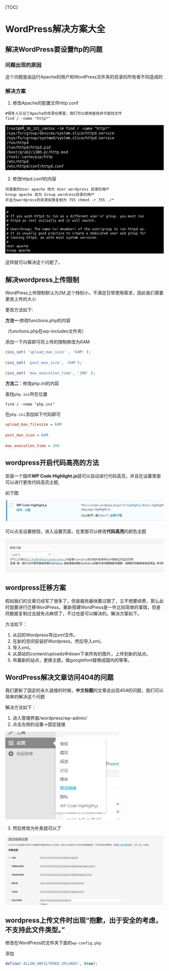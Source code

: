 [TOC]

# WordPress解决方案大全

## 解决WordPress要设置ftp的问题

### 问题出现的原因

这个问题是由运行Apache的用户和WordPress文件夹的目录的所有者不同造成的

### 解决方案

1. 修改Apache的配置文件http.conf

```shell
#很多人忘记了Apache的目录在哪里，我们可以使用查找命令查找文件
find / -name "http*"
```

![查找http结果](img/%E6%9F%A5%E6%89%BEhttp%E7%BB%93%E6%9E%9C.png)

2. 修改httpd.conf的内容

```shell
将里面的User apache 改为 User wordpress 目录的用户
Group apache 改为 Group wordress目录的用户
并且为wordpress的目录权限复制为 755 chmod -r 755 ./*
```

![httpd.conf的内容](img/httpd.conf%E7%9A%84%E5%86%85%E5%AE%B9.png)



这样就可以解决这个问题了。

## 解决wordpress上传限制

WordPress上传限制默认为2M,这个特别小，不满足日常使用需求，因此我们需要更改上传的大小

更改方法如下:

**方法一**:修改functions.php的内容

（functions.php在wp-includes文件夹）

 添加一下内容即可将上传的限制修改为64M

```php
@ini_set( 'upload_max_size' , '64M' );

@ini_set( 'post_max_size', '64M');

@ini_set( 'max_execution_time', '300' );
```



**方法二**：修改php.ini的内容

查找`php.ini`所在位置

```shell
find / -name "php.ini"
```

在`php.ini`添加如下代码即可

```ini
upload_max_filesize = 64M

post_max_size = 64M

max_execution_time = 300
```



## wordpress开启代码高亮的方法

安装一个插件**WP Code Highlight.js**就可以自动进行代码高亮，并且在设置里面可以进行更改代码高亮主题,

如下图

![代码高亮插件](img/代码高亮插件.png)

可以点击设置按钮，进入设置页面，在里面可以修改**代码高亮**的颜色主题

![代码高亮设置颜色主题](img/代码高亮设置颜色主题.png)

## wordpress迁移方案

假如我们的文章已经写了很多了，但是服务器快要过期了，又不想要续费，那么此时就要进行迁移WordPress，重新搭建WordPress是一件比较简单的事情，但是将数据复制过去就有点麻烦了，不过也是可以解决的。解决方案如下。

方法如下：

1. 从旧的Wordpress导出xml文件。
2. 在新的空间安装好Wordpress，然后导入xml。
3. 导入xml。
4. 从源站的content/uploads中down下来所有的图片，上传到新的站点。
5. 布置新的站点，更换主题，做googlefont替换成国内的等等。



## WordPress解决文章访问404的问题

我们更新了固定的永久链接的时候，**中文标题**的文章会出现404的问题，我们可以简单的解决这个问题

解决方法如下：

1. 进入管理界面/wordpress/wp-admin/
2. 点击左侧的设置->固定链接

![固定链接设置](img/固定链接设置.png)



3. 然后修改为朴素就可以了



![固定链接修改](img/固定链接修改.png)

## wordpress上传文件时出现“抱歉，出于安全的考虑，不支持此文件类型。”

修改在WordPress的文件夹下面的`wp-config.php`

添加

```php
define('ALLOW_UNFILTERED_UPLOADS', true);
```

